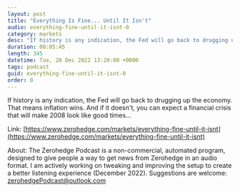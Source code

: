 ```yaml
---
layout: post
title: "Everything Is Fine... Until It Isn't"
audio: everything-fine-until-it-isnt-0
category: markets
desc: "If history is any indication, the Fed will go back to drugging up the economy. That means inflation wins. And if it doesn't, you can expect a financial crisis that will make 2008 look like good times..."
duration: 00:05:45
length: 345
datetime: Tue, 20 Dec 2022 13:20:00 +0000
tags: podcast
guid: everything-fine-until-it-isnt-0
order: 0
---
```

If history is any indication, the Fed will go back to drugging up the economy. That means inflation wins. And if it doesn't, you can expect a financial crisis that will make 2008 look like good times...

Link: [https://www.zerohedge.com/markets/everything-fine-until-it-isnt](https://www.zerohedge.com/markets/everything-fine-until-it-isnt)

About: The Zerohedge Podcast is a non-commercial, automated program, designed to give people a way to get news from Zerohedge in an audio format.  I am actively working on tweaking and improving the setup to create a better listening experience (December 2022).  Suggestions are welcome: [zerohedgePodcast@outlook.com](mailto:zerohedgePodcast@outlook.com)